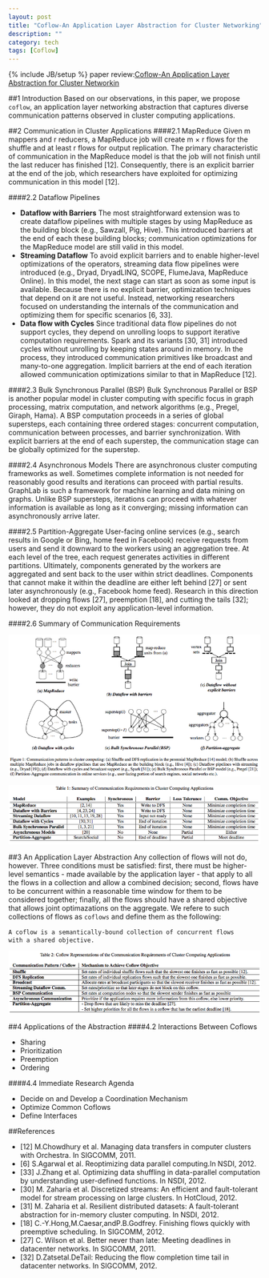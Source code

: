 ```yaml
---
layout: post
title: "Coflow-An Application Layer Abstraction for Cluster Networking"
description: ""
category: tech
tags: [Coflow]
---
```

{% include JB/setup %}
paper review:[Coflow-An Application Layer Abstraction for Cluster Networkin](http://www.eecs.berkeley.edu/Pubs/TechRpts/2012/EECS-2012-184.pdf)

<!--break-->
##1 Introduction
Based on our observations, in this paper, we propose `coflow`, an application layer networking abstraction that captures diverse communication patterns observed in cluster computing applications.

##2 Communication in Cluster Applications
####2.1 MapReduce
Given m mappers and r reducers, a MapReduce job will create m × r flows for the shuffle and at least r flows for output replication. The primary characteristic of communication in the MapReduce model is that the job will not finish until the last reducer has finished [12]. Consequently, there is an explicit barrier at the end of the job, which researchers have exploited for optimizing communication in this model [12]. 

####2.2 Dataflow Pipelines
* **Dataflow with Barriers** The most straightforward extension was to create dataflow pipelines with multiple stages by using MapReduce as the building block (e.g., Sawzall, Pig, Hive). This introduced barriers at the end of each these building blocks; communication optimizations for the MapReduce model are still valid in this model.
* **Streaming Dataflow** To avoid explicit barriers and to enable higher-level optimizations of the operators, streaming data flow pipelines were introduced (e.g., Dryad, DryadLINQ, SCOPE, FlumeJava, MapReduce Online). In this model, the next stage can start as soon as some input is available. Because there is no explicit barrier, optimization techniques that depend on it are not useful. Instead, networking researchers focused on understanding the internals of the communication and optimizing them for specific scenarios [6, 33].
* **Data flow with Cycles** Since traditional data flow pipelines do not support cycles, they depend on unrolling loops to support iterative computation requirements. Spark and its variants [30, 31] introduced cycles without unrolling by keeping states around in memory. In the process, they introduced communication primitives like broadcast and many-to-one aggregation. Implicit barriers at the end of each iteration allowed communication optimizations similar to that in MapReduce [12].

####2.3 Bulk Synchronous Parallel (BSP)
Bulk Synchronous Parallel or BSP is another popular model in cluster computing with specific focus in graph processing, matrix computation, and network algorithms (e.g., Pregel, Giraph, Hama). A BSP computation proceeds in a series of global supersteps, each containing three ordered stages: concurrent computation, communication between processes, and barrier synchronization. With explicit barriers at the end of each superstep, the communication stage can be globally optimized for the superstep.

####2.4 Asynchronous Models
There are asynchronous cluster computing frameworks as well. Sometimes complete information is not needed for reasonably good results and iterations can proceed with partial results. GraphLab is such a framework for machine learning and data mining on graphs. Unlike BSP supersteps, iterations can proceed with whatever information is available as long as it converging; missing information can asynchronously arrive later.

####2.5 Partition-Aggregate
User-facing online services (e.g., search results in Google or Bing, home feed in Facebook) receive requests from users and send it downward to the workers using an aggregation tree. At each level of the tree, each request generates activities in different partitions. Ultimately, components generated by the workers are aggregated and sent back to the user within strict deadlines. Components that cannot make it within the deadline are either left behind [27] or sent later asynchronously (e.g., Facebook home feed). Research in this direction looked at dropping flows [27], preemption [18], and cutting the tails [32]; however, they do not exploit any application-level information.

####2.6 Summary of Communication Requirements

![coflow1](/assets/2013-08-19-coflow/coflow1.png)

![coflow2](/assets/2013-08-19-coflow/coflow2.png)

##3 An Application Layer Abstraction
Any collection of flows will not do, however. Three conditions must be satisfied: first, there must be higher-level semantics - made available by the application layer - that apply to all the flows in a collection and allow a combined decision; second, flows have to be concurrent within a reasonable time window for them to be considered together; finally, all the flows should have a shared objective that allows joint optimazations on the aggregate. We refere to such collections of flows as `coflows` and define them as the following:
     
    A coflow is a semantically-bound collection of concurrent flows 
    with a shared objective.

![coflow3](/assets/2013-08-19-coflow/coflow3.png)

##4 Applications of the Abstraction
####4.2 Interactions Between Coflows
* Sharing
* Prioritization
* Preemption
* Ordering

####4.4 Immediate Research Agenda
* Decide on and Develop a Coordination Mechanism
* Optimize Common Coflows
* Define Interfaces

##References
* [12] M.Chowdhury et al. Managing data transfers in computer clusters with Orchestra. In SIGCOMM, 2011.
* [6] S.Agarwal et al. Reoptimizing data parallel computing.In NSDI, 2012.
* [33] J.Zhang et al. Optimizing data shuffling in data-parallel computation by understanding user-defined functions. In NSDI, 2012.
* [30] M. Zaharia et al. Discretized streams: An efficient and fault-tolerant model for stream processing on large clusters. In HotCloud, 2012.
* [31] M. Zaharia et al. Resilient distributed datasets: A fault-tolerant abstraction for in-memory cluster computing. In NSDI, 2012.
* [18] C.-Y.Hong,M.Caesar,andP.B.Godfrey. Finishing flows quickly with preemptive scheduling. In SIGCOMM, 2012.
* [27] C. Wilson et al. Better never than late: Meeting deadlines in datacenter networks. In SIGCOMM, 2011.
* [32] D.Zatsetal.DeTail: Reducing the flow completion time tail in datacenter networks. In SIGCOMM, 2012.













